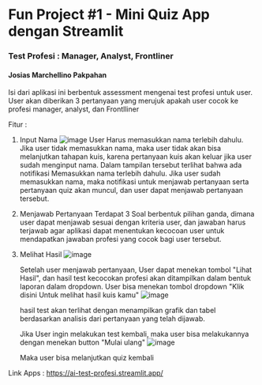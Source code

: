 # Fun Project #1 - Mini Quiz App dengan Streamlit

### Test Profesi : Manager, Analyst, Frontliner
#### Josias Marchellino Pakpahan

Isi dari aplikasi ini berbentuk assessment mengenai test profesi untuk user. User akan diberikan 3 pertanyaan yang merujuk apakah user cocok ke profesi manager, analyst, dan Frontlliner

Fitur : 
1. Input Nama
   ![image](https://github.com/user-attachments/assets/bcda3032-8675-4e1a-ab01-b677d5cb801d)
   User Harus memasukkan nama terlebih dahulu. Jika user tidak memasukkan nama, maka user tidak akan bisa melanjutkan tahapan kuis, karena pertanyaan kuis
   akan keluar jika user sudah menginput nama. Dalam tampilan tersebut terlihat bahwa ada notifikasi Memasukkan nama terlebih dahulu. Jika user sudah memasukkan
   nama, maka notifikasi untuk menjawab pertanyaan serta pertanyaan quiz akan muncul, dan user dapat menjawab pertanyaan tersebut.
3. Menjawab Pertanyaan
      Terdapat 3 Soal berbentuk pilihan ganda, dimana user dapat menjawab sesuai dengan kriteria user, dan jawaban harus terjawab agar aplikasi dapat menentukan kecocoan
   user untuk mendapatkan jawaban profesi yang cocok bagi user tersebut.
4. Melihat Hasil
   ![image](https://github.com/user-attachments/assets/cc4bb677-7c13-41ab-8ab5-83f289c9d0e9)

   Setelah user menjawab pertanyaan, User dapat menekan tombol "Lihat Hasil", dan hasil test kecocokan profesi akan ditampilkan dalam bentuk laporan dalam dropdown.
   User bisa menekan tombol dropdown "Klik disini Untuk melihat hasil kuis kamu"
   ![image](https://github.com/user-attachments/assets/71860dfe-6235-4072-9dd0-de30736337db)

   hasil test akan terlihat dengan menampilkan grafik dan tabel berdasarkan analisis dari pertanyaan yang telah dijawab.

   Jika User ingin melakukan test kembali, maka user bisa melakukannya dengan menekan button "Mulai ulang"
   ![image](https://github.com/user-attachments/assets/c8a2e7ce-24e4-41f8-bdee-1d9287f6b0e0)

   Maka user bisa melanjutkan quiz kembali

Link Apps : https://ai-test-profesi.streamlit.app/


